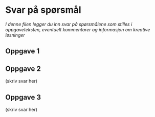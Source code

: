 # Svar på spørsmål

*I denne filen legger du inn svar på spørsmålene som stilles i oppgaveteksten, eventuelt kommentarer og informasjon om kreative løsninger*

   
## Oppgave 1


## Oppgave 2
(skriv svar her)

## Oppgave 3
(skriv svar her)


